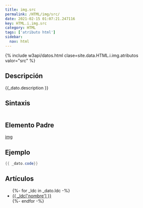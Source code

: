 ```yaml
---
title: img.src
permalink: /HTML/img/src/
date: 2021-02-15 01:07:21.247116
key: HTML.i.img.src
category: HTML
tags: ['atributo html']
sidebar: 
  nav: html
---
```


{% include w3api/datos.html clase=site.data.HTML.i.img.atributos valor="src" %}

## Descripción
{{_dato.description }}

## Sintaxis
~~~html
~~~

## Elemento Padre
[img](/HTML/img/)

## Ejemplo
~~~java
{{ _dato.code}}
~~~

## Artículos
<ul>
{%- for _ldc in _dato.ldc -%}
   <li>
       <a href="{{_ldc['url'] }}">{{ _ldc['nombre'] }}</a>
   </li>
{%- endfor -%}
</ul>
